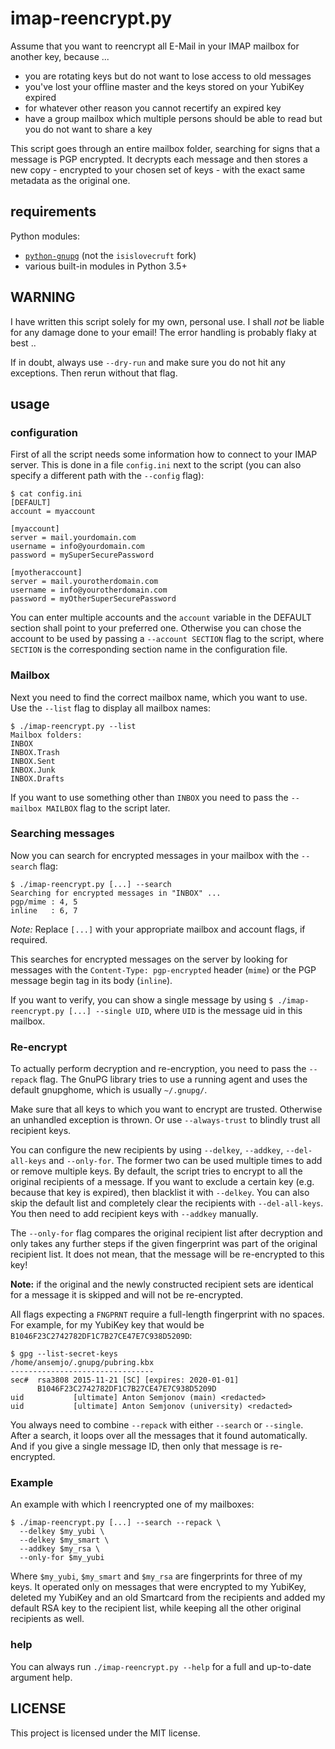 # imap-reencrypt.py

Assume that you want to reencrypt all E-Mail in your IMAP mailbox for another key, because ...

- you are rotating keys but do not want to lose access to old messages
- you've lost your offline master and the keys stored on your YubiKey expired
- for whatever other reason you cannot recertify an expired key
- have a group mailbox which multiple persons should be able to read but you do not want to share a
  key

This script goes through an entire mailbox folder, searching for signs that a message is PGP
encrypted. It decrypts each message and then stores a new copy - encrypted to your chosen set of
keys - with the exact same metadata as the original one.

## requirements

Python modules:

- [`python-gnupg`](https://pypi.python.org/pypi/python-gnupg/0.4.1) (not the `isislovecruft` fork)
- various built-in modules in Python 3.5+

## WARNING

I have written this script solely for my own, personal use. I shall _not_ be liable for any damage
done to your email! The error handling is probably flaky at best ..

If in doubt, always use `--dry-run` and make sure you do not hit any exceptions. Then rerun without
that flag.

## usage

### configuration

First of all the script needs some information how to connect to your IMAP server. This is done in a
file `config.ini` next to the script (you can also specify a different path with the `--config`
flag):

```
$ cat config.ini
[DEFAULT]
account = myaccount

[myaccount]
server = mail.yourdomain.com
username = info@yourdomain.com
password = mySuperSecurePassword

[myotheraccount]
server = mail.yourotherdomain.com
username = info@yourotherdomain.com
password = myOtherSuperSecurePassword
```

You can enter multiple accounts and the `account` variable in the DEFAULT section shall point to
your preferred one. Otherwise you can chose the account to be used by passing a `--account SECTION`
flag to the script, where `SECTION` is the corresponding section name in the configuration file.

### Mailbox

Next you need to find the correct mailbox name, which you want to use. Use the `--list` flag to
display all mailbox names:

```
$ ./imap-reencrypt.py --list
Mailbox folders:
INBOX
INBOX.Trash
INBOX.Sent
INBOX.Junk
INBOX.Drafts
```

If you want to use something other than `INBOX` you need to pass the `--mailbox MAILBOX` flag to the
script later.

### Searching messages

Now you can search for encrypted messages in your mailbox with the `--search` flag:

```
$ ./imap-reencrypt.py [...] --search
Searching for encrypted messages in "INBOX" ...
pgp/mime : 4, 5
inline   : 6, 7
```

_Note:_ Replace `[...]` with your appropriate mailbox and account flags, if required.

This searches for encrypted messages on the server by looking for messages with the
`Content-Type: pgp-encrypted` header (`mime`) or the PGP message begin tag in its body (`inline`).

If you want to verify, you can show a single message by using
`$ ./imap-reencrypt.py [...] --single UID`, where `UID` is the message uid in this mailbox.

### Re-encrypt

To actually perform decryption and re-encryption, you need to pass the `--repack` flag. The GnuPG
library tries to use a running agent and uses the default gnupghome, which is usually `~/.gnupg/`.

Make sure that all keys to which you want to encrypt are trusted. Otherwise an unhandled exception
is thrown. Or use `--always-trust` to blindly trust all recipient keys.

You can configure the new recipients by using `--delkey`, `--addkey`, `--del-all-keys` and
`--only-for`. The former two can be used multiple times to add or remove multiple keys. By default,
the script tries to encrypt to all the original recipients of a message. If you want to exclude a
certain key (e.g. because that key is expired), then blacklist it with `--delkey`. You can also skip
the default list and completely clear the recipients with `--del-all-keys`. You then need to add
recipient keys with `--addkey` manually.

The `--only-for` flag compares the original recipient list after decryption and only takes any
further steps if the given fingerprint was part of the original recipient list. It does not mean,
that the message will be re-encrypted to this key!

**Note:** if the original and the newly constructed recipient sets are identical for a message it is
skipped and will not be re-encrypted.

All flags expecting a `FNGPRNT` require a full-length fingerprint with no spaces. For example, for
my YubiKey key that would be `B1046F23C2742782DF1C7B27CE47E7C938D5209D`:

```
$ gpg --list-secret-keys
/home/ansemjo/.gnupg/pubring.kbx
--------------------------------
sec#  rsa3808 2015-11-21 [SC] [expires: 2020-01-01]
      B1046F23C2742782DF1C7B27CE47E7C938D5209D
uid           [ultimate] Anton Semjonov (main) <redacted>
uid           [ultimate] Anton Semjonov (university) <redacted>
```

You always need to combine `--repack` with either `--search` or `--single`. After a search, it loops
over all the messages that it found automatically. And if you give a single message ID, then only
that message is re-encrypted.

### Example

An example with which I reencrypted one of my mailboxes:

```
$ ./imap-reencrypt.py [...] --search --repack \
  --delkey $my_yubi \
  --delkey $my_smart \
  --addkey $my_rsa \
  --only-for $my_yubi
```

Where `$my_yubi`, `$my_smart` and `$my_rsa` are fingerprints for three of my keys. It operated only
on messages that were encrypted to my YubiKey, deleted my YubiKey and an old Smartcard from the
recipients and added my default RSA key to the recipient list, while keeping all the other original
recipients as well.

### help

You can always run `./imap-reencrypt.py --help` for a full and up-to-date argument help.

## LICENSE

This project is licensed under the MIT license.
